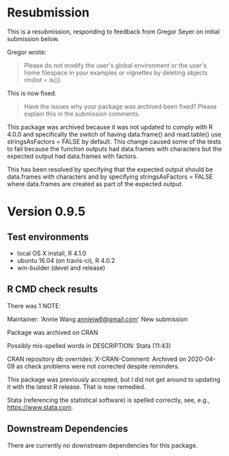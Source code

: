 # Resubmission

This is a resubmission, responding to feedback from Gregor Seyer on initial submission below. 

Gregor wrote:

> Please do not modify the user's global environment or the user's home
filespace in your examples or vignettes by deleting objects
rm(list = ls())

This is now fixed.

> Have the issues why your package was archived been fixed?
Please explain this in the submission comments.

This package was archived because it was not updated to comply with R 4.0.0
and specifically the switch of having data.frame() and read.table() use 
stringsAsFactors = FALSE by default. This change caused some of the tests 
to fail because the function outputs had data.frames with characters 
but the expected output had data.frames with factors.

This has been resolved by specifying that the expected output should be 
data.frames with characters and by specifying stringsAsFactors = FALSE 
where data.frames are created as part of the expected output.

# Version 0.9.5

## Test environments

* local OS X install, R 4.1.0
* ubuntu 16.04 (on travis-ci), R 4.0.2
* win-builder (devel and release)

## R CMD check results

There was 1 NOTE:

Maintainer: 'Annie Wang <anniejw6@gmail.com>'
New submission

Package was archived on CRAN

Possibly mis-spelled words in DESCRIPTION:
  Stata (11:43)

CRAN repository db overrides:
  X-CRAN-Comment: Archived on 2020-04-09 as check problems were not
    corrected despite reminders.

This package was previously accepted, but I did not get around to updating
it with the latest R release. That is now remedied.

Stata (referencing the statistical software) is spelled correctly, see, e.g.,
https://www.stata.com.

## Downstream Dependencies

There are currently no downstream dependencies for this package.
